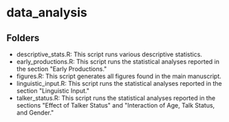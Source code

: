 # data_analysis

## Folders
- descriptive_stats.R: This script runs various descriptive statistics.
- early_productions.R: This script runs the statistical analyses reported in the section "Early Productions."
- figures.R: This script generates all figures found in the main manuscript.
- linguistic_input.R: This script runs the statistical analyses reported in the section "Linguistic Input."
- talker_status.R: This script runs the statistical analyses reported in the sections "Effect of Talker Status" and "Interaction of Age, Talk Status, and Gender."
